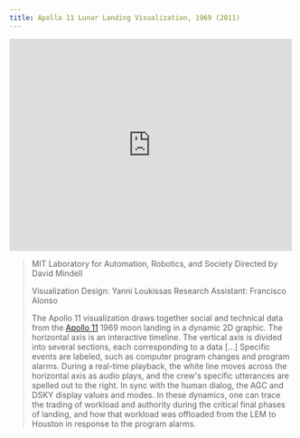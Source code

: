 ```yaml
---
title: Apollo 11 Lunar Landing Visualization, 1969 (2011)
---
```


<iframe src="http://player.vimeo.com/video/28199826?title=0&amp;byline=0&amp;portrait=0" frameborder="0" width="500" height="375"></iframe>


> MIT Laboratory for Automation, Robotics, and Society
> Directed by David Mindell
>
> Visualization Design: Yanni Loukissas
> Research Assistant: Francisco Alonso
>
> The Apollo 11 visualization draws together social and technical data from the
> [Apollo 11](http://en.wikipedia.org/wiki/Apollo_11) 1969 moon
> landing in a dynamic 2D graphic. The horizontal axis is an interactive
> timeline. The vertical axis is divided into several sections, each
> corresponding to a data [...] Specific events are labeled, such as computer
> program changes and program alarms. During a real-time playback, the white line
> moves across the horizontal axis as audio plays, and the crew's specific
> utterances are spelled out to the right. In sync with the human dialog, the AGC
> and DSKY display values and modes. In these dynamics, one can trace the trading
> of workload and authority during the critical final phases of landing, and how
> that workload was offloaded from the LEM to Houston in response to the program
> alarms.
